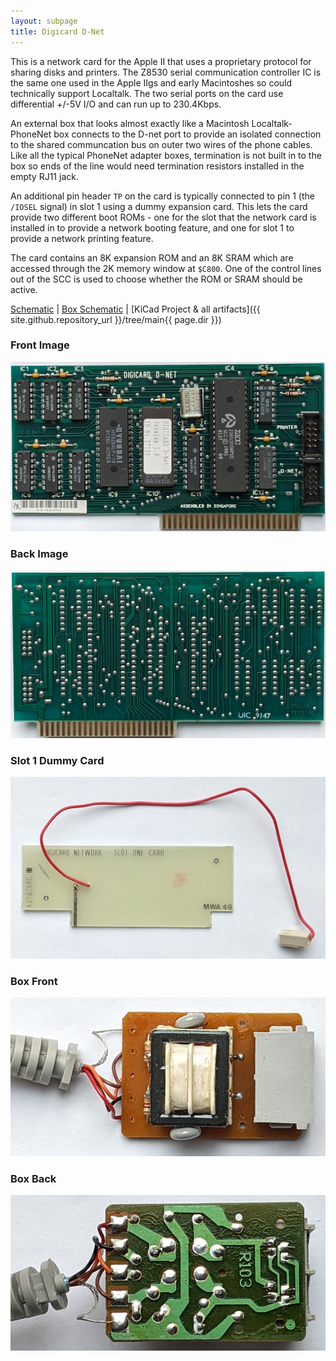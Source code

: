 ```yaml
---
layout: subpage
title: Digicard D-Net
---
```

This is a network card for the Apple II that uses a proprietary protocol for sharing disks and printers.
The Z8530 serial communication controller IC is the same one used in the Apple IIgs and early Macintoshes
so could technically support Localtalk. The two serial ports on the card use differential +/-5V I/O
and can run up to 230.4Kbps.

An external box that looks almost exactly like a Macintosh Localtalk-PhoneNet box connects to the D-net
port to provide an isolated connection to the shared communcation bus on outer two wires of the phone
cables. Like all the typical PhoneNet adapter boxes, termination is not built in to the box so ends of
the line would need termination resistors installed in the empty RJ11 jack.

An additional pin header `TP` on the card is typically connected to pin 1 (the `/IOSEL` signal) in slot
1 using a dummy expansion card. This lets the card provide two different boot ROMs - one for the slot that
the network card is installed in to provide a network booting feature, and one for slot 1 to provide a
network printing feature.

The card contains an 8K expansion ROM and an 8K SRAM which are accessed through the 2K memory window at
`$C800`. One of the control lines out of the SCC is used to choose whether the ROM or SRAM should be active.


[Schematic](Schematic.pdf) | [Box Schematic](Box-Schematic.pdf) | [KiCad Project & all artifacts]({{ site.github.repository_url }}/tree/main{{ page.dir }})

### Front Image

![front](front.jpg)

### Back Image

![back](back.jpg)

### Slot 1 Dummy Card

![slot 1 front](slot1_front.jpg)

### Box Front

![box front](box_front.jpg)

### Box Back

![box back](box_back.jpg)
